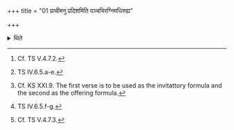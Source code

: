 +++
title = "01 प्राचीमनु प्रदिशमिति पञ्चभिरग्निमधिरुह्य"

+++

<details><summary>थिते</summary>

1. with five[^1] verses beginning with prācīmanu pradiśam[^2] having ascended upon the (fire altar building) with the two joint[^3] (verses) beginning with naktoṣāsā[^4] and agne sahasrākṣa (the Adhvaryu) offers (the contents of the Juhū) made of Udumbara-wood (and) full of curds on the naturally perforated (stone).[^5]   

[^1]: Cf. TS V.4.7.2.  

[^2]: TS IV.6.5.a-e.   

[^3]: Cf. KS XXI.9. The first verse is to be used as the invitattory formula and the second as the offering formula.   

[^4]: TS IV.6.5.f-g.   

[^5]: Cf. TS V.4.7.3. 
</details>
